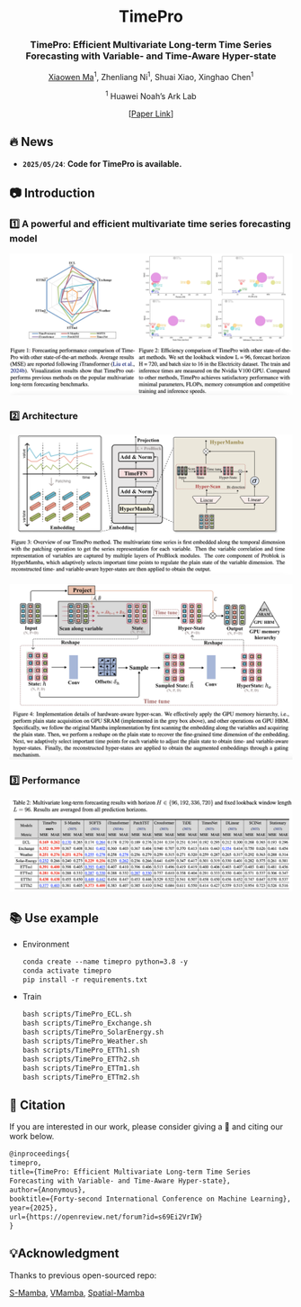 <div align="center">
<h1>TimePro </h1>
<h3>TimePro: Efficient Multivariate Long-term Time Series Forecasting with
Variable- and Time-Aware Hyper-state</h3>
 
[Xiaowen Ma](https://scholar.google.com/citations?hl=zh-CN&user=UXj8Q6kAAAAJ)<sup>1</sup>, Zhenliang Ni<sup>1</sup>, Shuai Xiao, Xinghao Chen<sup>1</sup>

<sup>1</sup> Huawei Noah’s Ark Lab

 [[Paper Link]()]

</div>

## 🔥 News
- **`2025/05/24`**: **Code for TimePro is available.**



## 📷 Introduction

### 1️⃣ A powerful and efficient multivariate time series forecasting model

![](fig/eff.png)

### 2️⃣ Architecture

![](fig/whole.png)

![](fig/scan.png)

### 3️⃣ Performance

![](fig/res.png)

## 📚 Use example

- Environment

  ```shell
  conda create --name timepro python=3.8 -y
  conda activate timepro
  pip install -r requirements.txt
  ```

  

- Train

  ```shell
  bash scripts/TimePro_ECL.sh
  bash scripts/TimePro_Exchange.sh
  bash scripts/TimePro_SolarEnergy.sh
  bash scripts/TimePro_Weather.sh
  bash scripts/TimePro_ETTh1.sh
  bash scripts/TimePro_ETTh2.sh
  bash scripts/TimePro_ETTm1.sh
  bash scripts/TimePro_ETTm2.sh
  ```



## 🌟 Citation

If you are interested in our work, please consider giving a 🌟 and citing our work below.

```
@inproceedings{
timepro,
title={TimePro: Efficient Multivariate Long-term Time Series Forecasting with Variable- and Time-Aware Hyper-state},
author={Anonymous},
booktitle={Forty-second International Conference on Machine Learning},
year={2025},
url={https://openreview.net/forum?id=s69Ei2VrIW}
}
```



## 💡Acknowledgment

Thanks to previous open-sourced repo:

[S-Mamba](https://github.com/wzhwzhwzh0921/S-D-Mamba), [VMamba](https://github.com/MzeroMiko/VMamba), [Spatial-Mamba](https://github.com/EdwardChasel/Spatial-Mamba)

